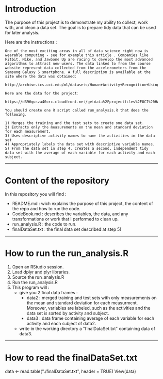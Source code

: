 # Introduction

The purpose of this project is to demonstrate my ability to collect, work with, and clean a data set. 
The goal is to prepare tidy data that can be used for later analysis. 

Here are the instructions :

    One of the most exciting areas in all of data science right now is wearable computing - see for example this article . Companies like Fitbit, Nike, and Jawbone Up are racing to develop the most advanced algorithms to attract new users. The data linked to from the course website represent data collected from the accelerometers from the Samsung Galaxy S smartphone. A full description is available at the site where the data was obtained:

    http://archive.ics.uci.edu/ml/datasets/Human+Activity+Recognition+Using+Smartphones

    Here are the data for the project:

    https://d396qusza40orc.cloudfront.net/getdata%2Fprojectfiles%2FUCI%20HAR%20Dataset.zip

    You should create one R script called run_analysis.R that does the following.

    1) Merges the training and the test sets to create one data set.
    2) Extracts only the measurements on the mean and standard deviation for each measurement.
    3) Uses descriptive activity names to name the activities in the data set
    4) Appropriately labels the data set with descriptive variable names.
    5) From the data set in step 4, creates a second, independent tidy data set with the average of each variable for each activity and each subject.

-----------------------------------------------------------

# Content of the repository

In this repository you will find :
- README.md : wich explains the purpose of this project, the content of the repo and how to run the code.
- CodeBook.md : describes the variables, the data, and any transformations or work that I performed to clean up. 
- run_analysis.R : the code to run.
- finalDataSet.txt : the final data set described at step 5)

-----------------------------------------------------------

# How to run the run_analysis.R

1. Open an RStudio session.
2. Load dplyr and plyr libraries.
3. Source the run_analysis.R
4. Run the run_analysis.R
5. This program will :
    * give you 2 final data frames :
        * data2 : merged training and test sets with only measurements on the mean and standard deviation for each measurment. Moreover, variables are labeled, such as the activities and the data set is sorted by activity and subject.
        * data3 : data frame containing average of each variable for each activity and each subject of data2.
    * write in the working directory a "finalDataSet.txt" containing data of data3.

-----------------------------------------------------------

# How to read the finalDataSet.txt

data <- read.table("./finalDataSet.txt", header = TRUE)
View(data)


